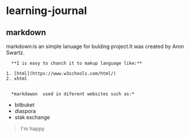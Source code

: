 # learning-journal
## markdown
 markdown:is an simple lanuage for bulding project.It was created by Aron Swartz. 
 
      **I is easy to chanch it to makup language like:**
      
    1. [html](https://www.w3schools.com/html/)
    2. xhtml 
    
    
      *markdawon  used in diferent websites such as:*
   
   * bitbuket
 * diaspora
  * stak exchange

> I'm happy
